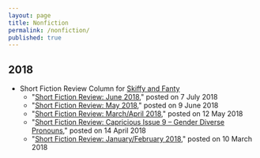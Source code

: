 ```yaml
---
layout: page
title: Nonfiction
permalink: /nonfiction/
published: true
---
```


## 2018

* Short Fiction Review Column for [Skiffy and Fanty](https://skiffyandfanty.com/author/cameronncoulter/)
    * "[Short Fiction Review: June 2018](https://skiffyandfanty.com/blogposts/reviews/shortfictionreviews/shortfictionreviewjune2018/)," posted on 7 July 2018
    * "[Short Fiction Review: May 2018](https://skiffyandfanty.com/blogposts/reviews/shortfictionreviews/shortfictionreviewmay2018/)," posted on 9 June 2018
    * "[Short Fiction Review: March/April 2018](https://skiffyandfanty.com/blogposts/reviews/shortfictionreviews/sfsfsfreviewmarchapril/)," posted on 12 May 2018
    * "[Short Fiction Review: Capricious Issue 9 – Gender Diverse Pronouns](https://skiffyandfanty.com/blogposts/reviews/shortfictionreviews/sfsfsfreviewcapricious9/)," posted on 14 April 2018
    * "[Short Fiction Review: January/February 2018](https://skiffyandfanty.com/blogposts/reviews/shortfictionreviews/sfsfsfreviewjanuaryfebruary/)," posted on 10 March 2018
